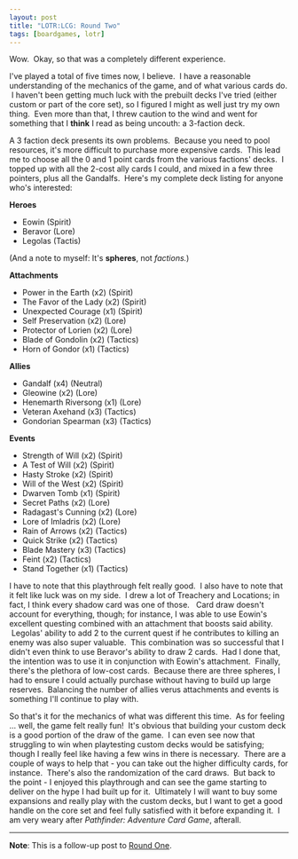 ```yaml
---
layout: post
title: "LOTR:LCG: Round Two"
tags: [boardgames, lotr]
---
```


Wow.  Okay, so that was a completely different experience.

I've played a total of five times now, I believe.  I have a reasonable understanding of the mechanics of the game, and of what various cards do.  I haven't been getting much luck with the prebuilt decks I've tried (either custom or part of the core set), so I figured I might as well just try my own thing.  Even more than that, I threw caution to the wind and went for something that I <strong>think</strong> I read as being uncouth: a 3-faction deck.

A 3 faction deck presents its own problems.  Because you need to pool resources, it's more difficult to purchase more expensive cards.  This lead me to choose all the 0 and 1 point cards from the various factions' decks.  I topped up with all the 2-cost ally cards I could, and mixed in a few three pointers, plus all the Gandalfs.  Here's my complete deck listing for anyone who's interested:

<strong>Heroes</strong>
<ul>
	<li>Eowin (Spirit)</li>
	<li>Beravor (Lore)</li>
	<li>Legolas (Tactis)</li>
</ul>
(And a note to myself: It's <strong>spheres</strong>, not <em>factions.</em>)

<strong>Attachments</strong>
<ul>
	<li>Power in the Earth (x2) (Spirit)</li>
	<li>The Favor of the Lady (x2) (Spirit)</li>
	<li>Unexpected Courage (x1) (Spirit)</li>
	<li>Self Preservation (x2) (Lore)</li>
	<li>Protector of Lorien (x2) (Lore)</li>
	<li>Blade of Gondolin (x2) (Tactics)</li>
	<li>Horn of Gondor (x1) (Tactics)</li>
</ul>
<strong>Allies</strong>
<ul>
	<li>Gandalf (x4) (Neutral)</li>
	<li>Gleowine (x2) (Lore)</li>
	<li>Henemarth Riversong (x1) (Lore)</li>
	<li>Veteran Axehand (x3) (Tactics)</li>
	<li>Gondorian Spearman (x3) (Tactics)</li>
</ul>
<strong>Events</strong>
<ul>
	<li>Strength of Will (x2) (Spirit)</li>
	<li>A Test of Will (x2) (Spirit)</li>
	<li>Hasty Stroke (x2) (Spirit)</li>
	<li>Will of the West (x2) (Spirit)</li>
	<li>Dwarven Tomb (x1) (Spirit)</li>
	<li>Secret Paths (x2) (Lore)</li>
	<li>Radagast's Cunning (x2) (Lore)</li>
	<li>Lore of Imladris (x2) (Lore)</li>
	<li>Rain of Arrows (x2) (Tactics)</li>
	<li>Quick Strike (x2) (Tactics)</li>
	<li>Blade Mastery (x3) (Tactics)</li>
	<li>Feint (x2) (Tactics)</li>
	<li>Stand Together (x1) (Tactics)</li>
</ul>
I have to note that this playthrough felt really good.  I also have to note that it felt like luck was on my side.  I drew a lot of Treachery and Locations; in fact, I think every shadow card was one of those.   Card draw doesn't account for everything, though; for instance, I was able to use Eowin's excellent questing combined with an attachment that boosts said ability.  Legolas' ability to add 2 to the current quest if he contributes to killing an enemy was also super valuable.  This combination was so successful that I didn't even think to use Beravor's ability to draw 2 cards.  Had I done that, the intention was to use it in conjunction with Eowin's attachment.  Finally, there's the plethora of low-cost cards.  Because there are three spheres, I had to ensure I could actually purchase without having to build up large reserves.  Balancing the number of allies verus attachments and events is something I'll continue to play with.

So that's it for the mechanics of what was different this time.  As for feeling ... well, the game felt really fun!  It's obvious that building your custom deck is a good portion of the draw of the game.  I can even see now that struggling to win when playtesting custom decks would be satisfying; though I really feel like having a few wins in there is necessary.  There are a couple of ways to help that - you can take out the higher difficulty cards, for instance.  There's also the randomization of the card draws.  But back to the point - I enjoyed this playthrough and can see the game starting to deliver on the hype I had built up for it.  Ultimately I will want to buy some expansions and really play with the custom decks, but I want to get a good handle on the core set and feel fully satisfied with it before expanding it.  I am very weary after <em>Pathfinder: Adventure Card Game</em>, afterall.

<hr />

<strong>Note</strong>: This is a follow-up post to <a href="/2015/04/21/lord-of-the-rings-the-card-game/">Round One</a>.